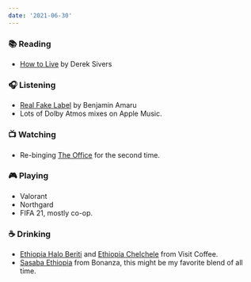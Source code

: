 ```yaml
---
date: '2021-06-30'
---
```


### 📚 Reading

- [How to Live](https://sive.rs/h) by Derek Sivers

### 🎧 Listening

- [Real Fake Label](https://open.spotify.com/album/3glxRcRGZrdanny4lET5KG?si=OZn3wJNQR8SU8msJisfdMw) by Benjamin Amaru
- Lots of Dolby Atmos mixes on Apple Music.

### 📺 Watching

- Re-binging [The Office](https://www.imdb.com/title/tt0386676/) for the second time.

### 🎮 Playing

- Valorant
- Northgard
- FIFA 21, mostly co-op.

### ☕️ Drinking

- [Ethiopia Halo Beriti](https://visit-coffee.com/product/ethiopia-grade-1-halo-beriti/) and [Ethiopia Chelchele](https://visit-coffee.com/product/ethiopia-chelchele-kochere-grade-1/) from Visit Coffee.
- [Sasaba Ethiopia](https://shop.bonanzacoffee.de/products/sasaba) from Bonanza, this might be my favorite blend of all time.
